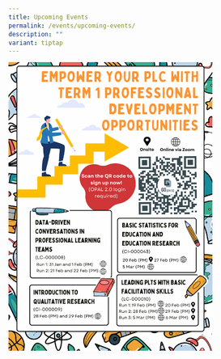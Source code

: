 ```yaml
---
title: Upcoming Events
permalink: /events/upcoming-events/
description: ""
variant: tiptap
---
```

<div class="isomer-image-wrapper"><img style="width: 80%;" height="auto" width="100%" alt="PD-T1-24" src="/images/Events/PLC2024_Term1.png"></div><p></p>